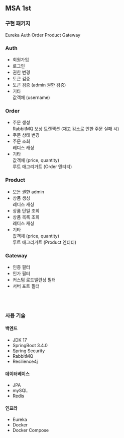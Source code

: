 ## MSA 1st

### 구현 패키지
Eureka
Auth
Order
Product
Gateway


### Auth
- 회원가입
- 로그인
- 권한 변경
- 토큰 검증
- 토큰 검증 (admin 권한 검증)
- 기타 <br>
  값객체 (username)

### Order
- 주문 생성  <br>
  RabbitMQ
  보상 트랜잭션 (재고 감소로 인한 주문 실패 시)
- 주문 상태 변경 <br>
- 주문 조회 <br>
  레디스 캐싱
- 기타 <br>
  값객체 (price, quantity)  <br>
  루트 애그리거트 (Order 엔티티)

### Product
- 모든 권한 admin
- 상품 생성  <br>
  레디스 캐싱
- 상품 단일 조회
- 상품 목록 조회 <br>
  레디스 캐싱
- 기타  <br>
  값객체 (price, quantity)  <br>
  루트 애그리거트 (Product 엔티티)

### Gateway
- 인증 필터
- 인가 필터
- 커스텀 로드밸런싱 필터
- 서버 포트 필터

<br>
<br>

### 사용 기술

#### 백엔드
- JDK 17
- SpringBoot 3.4.0
- Spring Security
- RabbitMQ
- Resilience4j

#### 데이터베이스
- JPA
- mySQL
- Redis

#### 인프라
- Eureka
- Docker
- Docker Compose


  
